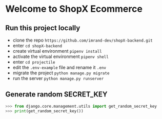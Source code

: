 # Welcome to ShopX Ecommerce

## Run this project locally

* clone the repo `https://github.com/imrand-dev/shopX-backend.git`
* enter `cd shopX-backend`
* create virtual environment `pipenv install`
* activate the virtual environment `pipenv shell`
* enter `cd projectile`
* edit the `.env-example` file and rename it `.env`
* migrate the project `python manage.py migrate`
* run the server `python manage.py runserver`

## Generate random SECRET_KEY 

```py
>>> from django.core.management.utils import get_random_secret_key
>>> print(get_random_secret_key())
```